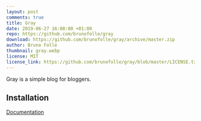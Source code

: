 ```yaml
---
layout: post
comments: true
title: Gray
date: 2019-06-27 16:00:00 +01:00
repo: https://github.com/brunofolle/gray
download: https://github.com/brunofolle/gray/archive/master.zip
author: Bruno Folle
thumbnail: gray.webp
license: MIT
license_link: https://github.com/brunofolle/gray/blob/master/LICENSE.txt
---
```


Gray is a simple blog for bloggers.

## Installation

[Documentation](https://github.com/brunofolle/gray)
